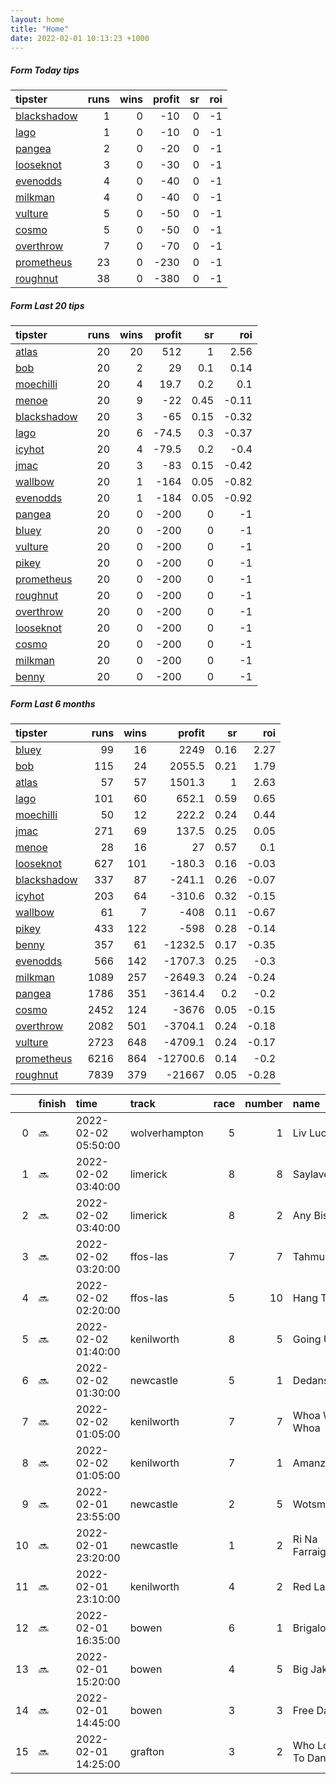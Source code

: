 ```yaml
---   
layout: home  
title: "Home"   
date: 2022-02-01 10:13:23 +1000  
---   
```



##### Form Today tips   

| tipster                                                         |   runs |   wins |   profit |   sr |   roi |
|:----------------------------------------------------------------|-------:|-------:|---------:|-----:|------:|
| [blackshadow](https://mrwayneo.github.io/tips/blackshadow.html) |      1 |      0 |      -10 |    0 |    -1 |
| [lago](https://mrwayneo.github.io/tips/lago.html)               |      1 |      0 |      -10 |    0 |    -1 |
| [pangea](https://mrwayneo.github.io/tips/pangea.html)           |      2 |      0 |      -20 |    0 |    -1 |
| [looseknot](https://mrwayneo.github.io/tips/looseknot.html)     |      3 |      0 |      -30 |    0 |    -1 |
| [evenodds](https://mrwayneo.github.io/tips/evenodds.html)       |      4 |      0 |      -40 |    0 |    -1 |
| [milkman](https://mrwayneo.github.io/tips/milkman.html)         |      4 |      0 |      -40 |    0 |    -1 |
| [vulture](https://mrwayneo.github.io/tips/vulture.html)         |      5 |      0 |      -50 |    0 |    -1 |
| [cosmo](https://mrwayneo.github.io/tips/cosmo.html)             |      5 |      0 |      -50 |    0 |    -1 |
| [overthrow](https://mrwayneo.github.io/tips/overthrow.html)     |      7 |      0 |      -70 |    0 |    -1 |
| [prometheus](https://mrwayneo.github.io/tips/prometheus.html)   |     23 |      0 |     -230 |    0 |    -1 |
| [roughnut](https://mrwayneo.github.io/tips/roughnut.html)       |     38 |      0 |     -380 |    0 |    -1 |

##### Form Last 20 tips   

| tipster                                                         |   runs |   wins |   profit |   sr |   roi |
|:----------------------------------------------------------------|-------:|-------:|---------:|-----:|------:|
| [atlas](https://mrwayneo.github.io/tips/atlas.html)             |     20 |     20 |    512   | 1    |  2.56 |
| [bob](https://mrwayneo.github.io/tips/bob.html)                 |     20 |      2 |     29   | 0.1  |  0.14 |
| [moechilli](https://mrwayneo.github.io/tips/moechilli.html)     |     20 |      4 |     19.7 | 0.2  |  0.1  |
| [menoe](https://mrwayneo.github.io/tips/menoe.html)             |     20 |      9 |    -22   | 0.45 | -0.11 |
| [blackshadow](https://mrwayneo.github.io/tips/blackshadow.html) |     20 |      3 |    -65   | 0.15 | -0.32 |
| [lago](https://mrwayneo.github.io/tips/lago.html)               |     20 |      6 |    -74.5 | 0.3  | -0.37 |
| [icyhot](https://mrwayneo.github.io/tips/icyhot.html)           |     20 |      4 |    -79.5 | 0.2  | -0.4  |
| [jmac](https://mrwayneo.github.io/tips/jmac.html)               |     20 |      3 |    -83   | 0.15 | -0.42 |
| [wallbow](https://mrwayneo.github.io/tips/wallbow.html)         |     20 |      1 |   -164   | 0.05 | -0.82 |
| [evenodds](https://mrwayneo.github.io/tips/evenodds.html)       |     20 |      1 |   -184   | 0.05 | -0.92 |
| [pangea](https://mrwayneo.github.io/tips/pangea.html)           |     20 |      0 |   -200   | 0    | -1    |
| [bluey](https://mrwayneo.github.io/tips/bluey.html)             |     20 |      0 |   -200   | 0    | -1    |
| [vulture](https://mrwayneo.github.io/tips/vulture.html)         |     20 |      0 |   -200   | 0    | -1    |
| [pikey](https://mrwayneo.github.io/tips/pikey.html)             |     20 |      0 |   -200   | 0    | -1    |
| [prometheus](https://mrwayneo.github.io/tips/prometheus.html)   |     20 |      0 |   -200   | 0    | -1    |
| [roughnut](https://mrwayneo.github.io/tips/roughnut.html)       |     20 |      0 |   -200   | 0    | -1    |
| [overthrow](https://mrwayneo.github.io/tips/overthrow.html)     |     20 |      0 |   -200   | 0    | -1    |
| [looseknot](https://mrwayneo.github.io/tips/looseknot.html)     |     20 |      0 |   -200   | 0    | -1    |
| [cosmo](https://mrwayneo.github.io/tips/cosmo.html)             |     20 |      0 |   -200   | 0    | -1    |
| [milkman](https://mrwayneo.github.io/tips/milkman.html)         |     20 |      0 |   -200   | 0    | -1    |
| [benny](https://mrwayneo.github.io/tips/benny.html)             |     20 |      0 |   -200   | 0    | -1    |

##### Form Last 6 months   

| tipster                                                         |   runs |   wins |   profit |   sr |   roi |
|:----------------------------------------------------------------|-------:|-------:|---------:|-----:|------:|
| [bluey](https://mrwayneo.github.io/tips/bluey.html)             |     99 |     16 |   2249   | 0.16 |  2.27 |
| [bob](https://mrwayneo.github.io/tips/bob.html)                 |    115 |     24 |   2055.5 | 0.21 |  1.79 |
| [atlas](https://mrwayneo.github.io/tips/atlas.html)             |     57 |     57 |   1501.3 | 1    |  2.63 |
| [lago](https://mrwayneo.github.io/tips/lago.html)               |    101 |     60 |    652.1 | 0.59 |  0.65 |
| [moechilli](https://mrwayneo.github.io/tips/moechilli.html)     |     50 |     12 |    222.2 | 0.24 |  0.44 |
| [jmac](https://mrwayneo.github.io/tips/jmac.html)               |    271 |     69 |    137.5 | 0.25 |  0.05 |
| [menoe](https://mrwayneo.github.io/tips/menoe.html)             |     28 |     16 |     27   | 0.57 |  0.1  |
| [looseknot](https://mrwayneo.github.io/tips/looseknot.html)     |    627 |    101 |   -180.3 | 0.16 | -0.03 |
| [blackshadow](https://mrwayneo.github.io/tips/blackshadow.html) |    337 |     87 |   -241.1 | 0.26 | -0.07 |
| [icyhot](https://mrwayneo.github.io/tips/icyhot.html)           |    203 |     64 |   -310.6 | 0.32 | -0.15 |
| [wallbow](https://mrwayneo.github.io/tips/wallbow.html)         |     61 |      7 |   -408   | 0.11 | -0.67 |
| [pikey](https://mrwayneo.github.io/tips/pikey.html)             |    433 |    122 |   -598   | 0.28 | -0.14 |
| [benny](https://mrwayneo.github.io/tips/benny.html)             |    357 |     61 |  -1232.5 | 0.17 | -0.35 |
| [evenodds](https://mrwayneo.github.io/tips/evenodds.html)       |    566 |    142 |  -1707.3 | 0.25 | -0.3  |
| [milkman](https://mrwayneo.github.io/tips/milkman.html)         |   1089 |    257 |  -2649.3 | 0.24 | -0.24 |
| [pangea](https://mrwayneo.github.io/tips/pangea.html)           |   1786 |    351 |  -3614.4 | 0.2  | -0.2  |
| [cosmo](https://mrwayneo.github.io/tips/cosmo.html)             |   2452 |    124 |  -3676   | 0.05 | -0.15 |
| [overthrow](https://mrwayneo.github.io/tips/overthrow.html)     |   2082 |    501 |  -3704.1 | 0.24 | -0.18 |
| [vulture](https://mrwayneo.github.io/tips/vulture.html)         |   2723 |    648 |  -4709.1 | 0.24 | -0.17 |
| [prometheus](https://mrwayneo.github.io/tips/prometheus.html)   |   6216 |    864 | -12700.6 | 0.14 | -0.2  |
| [roughnut](https://mrwayneo.github.io/tips/roughnut.html)       |   7839 |    379 | -21667   | 0.05 | -0.28 |

|    | finish   | time                | track         |   race |   number | name               |   odds | tipster              |
|---:|:---------|:--------------------|:--------------|-------:|---------:|:-------------------|-------:|:---------------------|
|  0 | :soon:   | 2022-02-02 05:50:00 | wolverhampton |      5 |        1 | Liv Lucky          |   6    | looseknot            |
|  1 | :soon:   | 2022-02-02 03:40:00 | limerick      |      8 |        8 | Saylavee           |   2.35 | overthrow            |
|  2 | :soon:   | 2022-02-02 03:40:00 | limerick      |      8 |        2 | Any Biscuits       |   6.5  | looseknot            |
|  3 | :soon:   | 2022-02-02 03:20:00 | ffos-las      |      7 |        7 | Tahmuras           |   3    | evenodds,lago        |
|  4 | :soon:   | 2022-02-02 02:20:00 | ffos-las      |      5 |       10 | Hang Tough         |  12    | pangea               |
|  5 | :soon:   | 2022-02-02 01:40:00 | kenilworth    |      8 |        5 | Going Up           |   0    | milkman              |
|  6 | :soon:   | 2022-02-02 01:30:00 | newcastle     |      5 |        1 | Dedanser           |   3    | evenodds,overthrow   |
|  7 | :soon:   | 2022-02-02 01:05:00 | kenilworth    |      7 |        7 | Whoa Whoa Whoa     |   0    | vulture,milkman      |
|  8 | :soon:   | 2022-02-02 01:05:00 | kenilworth    |      7 |        1 | Amanzimtoti        |   0    | milkman              |
|  9 | :soon:   | 2022-02-01 23:55:00 | newcastle     |      2 |        5 | Wotsmyname         |   8.5  | looseknot            |
| 10 | :soon:   | 2022-02-01 23:20:00 | newcastle     |      1 |        2 | Ri Na Farraige     |   2.8  | milkman              |
| 11 | :soon:   | 2022-02-01 23:10:00 | kenilworth    |      4 |        2 | Red Lark           |   0    | vulture              |
| 12 | :soon:   | 2022-02-01 16:35:00 | bowen         |      6 |        1 | Brigalow Boy       |   1.9  | overthrow            |
| 13 | :soon:   | 2022-02-01 15:20:00 | bowen         |      4 |        5 | Big Jake           |   1.15 | evenodds,blackshadow |
| 14 | :soon:   | 2022-02-01 14:45:00 | bowen         |      3 |        3 | Free Dawn          |   1.65 | overthrow            |
| 15 | :soon:   | 2022-02-01 14:25:00 | grafton       |      3 |        2 | Who Loves To Dance |   3    | evenodds,overthrow   |